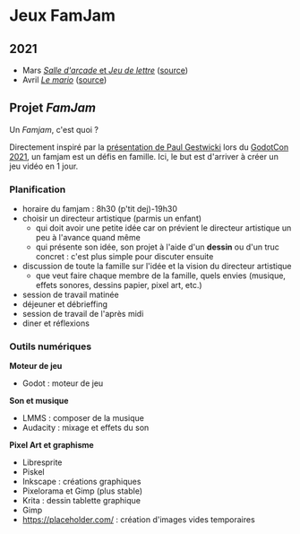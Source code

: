 # Jeux FamJam 

## 2021

* Mars [*Salle d'arcade* et *Jeu de lettre*]() ([source](https://github.com/les2AB/Famjam-Mars2021))
* Avril [*Le mario*](https://les2ab.github.io/Famjam-Avril2021) ([source](https://github.com/les2AB/Famjam-Avril2021))


## Projet *FamJam*

Un *Famjam*, c'est quoi ?

Directement inspiré par la [présentation de Paul Gestwicki](https://www.youtube.com/watch?v=Nt825GaG04Y) lors du [GodotCon 2021](https://godotengine.org/article/online-godotcon-2021-schedule), un famjam est un défis en famille. Ici, le but est d'arriver à créer un jeu vidéo en 1 jour.



### Planification

* horaire du famjam : 8h30 (p'tit dej)-19h30
* choisir un directeur artistique (parmis un enfant) 
    * qui doit avoir une petite idée car on prévient le directeur artistique un peu à l'avance quand même
    * qui présente son idée, son projet à l'aide d'un **dessin** ou d'un truc concret : c'est plus simple pour discuter ensuite
* discussion de toute la famille sur l'idée et la vision du directeur artistique
    * que veut faire chaque membre de la famille, quels envies (musique, effets sonores, dessins papier, pixel art, etc.)
* session de travail matinée
* déjeuner et débrieffing
* session de travail de l'après midi
* diner et réflexions
    


### Outils numériques

**Moteur de jeu**

* Godot : moteur de jeu


**Son et musique**

* LMMS : composer de la musique
* Audacity : mixage et effets du son


**Pixel Art et graphisme**

* Libresprite
* Piskel
* Inkscape : créations graphiques
* Pixelorama et Gimp (plus stable)
* Krita : dessin tablette graphique
* Gimp
* https://placeholder.com/ : création d'images vides temporaires

